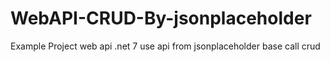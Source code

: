 # WebAPI-CRUD-By-jsonplaceholder
Example Project web api .net 7 use api from jsonplaceholder base call crud
